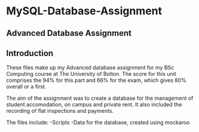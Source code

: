 # MySQL-Database-Assignment
## Advanced Database Assignment

## Introduction
These files make up my Advanced database assignment for my BSc Computing course at The University of Bolton.  The score for this unit comprises the 94% for this part and 66% for the exam, which gives 80% overall or a first.

The aim of the assignment was to create a database for the management of student accomodation, on campus and private rent.  It also
included the recording of flat inspections and payments.

The files include:
-Scripts
-Data for the database, created using mockaroo



